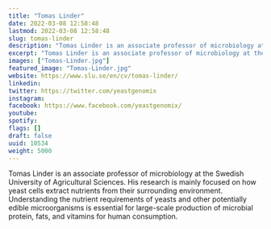 ```yaml
---
title: "Tomas Linder"
date: 2022-03-08 12:58:48
lastmod: 2022-03-08 12:58:48
slug: tomas-linder
description: "Tomas Linder is an associate professor of microbiology at the Swedish University of Agricultural Sciences. His research is mainly focused on how yeast cells extract nutrients from their surrounding environment. Understanding the nutrient requirements of yeasts and other potentially edible microorganisms is essential for large-scale production of microbial protein, fats, and vitamins for human consumption."
excerpt: "Tomas Linder is an associate professor of microbiology at the Swedish University of Agricultural Sciences. His research is mainly focused on how yeast cells extract nutrients from their surrounding environment. Understanding the nutrient requirements of yeasts and other potentially edible microorganisms is essential for large-scale production of microbial protein, fats, and vitamins for human consumption."
images: ["Tomas-Linder.jpg"]
featured_image: "Tomas-Linder.jpg"
website: https://www.slu.se/en/cv/tomas-linder/
linkedin: 
twitter: https://twitter.com/yeastgenomix
instagram: 
facebook: https://www.facebook.com/yeastgenomix/
youtube: 
spotify: 
flags: []
draft: false
uuid: 10534
weight: 5000
---
```

Tomas Linder is an associate professor of microbiology at the Swedish
University of Agricultural Sciences. His research is mainly focused on
how yeast cells extract nutrients from their surrounding environment.
Understanding the nutrient requirements of yeasts and other potentially
edible microorganisms is essential for large-scale production of
microbial protein, fats, and vitamins for human consumption.
